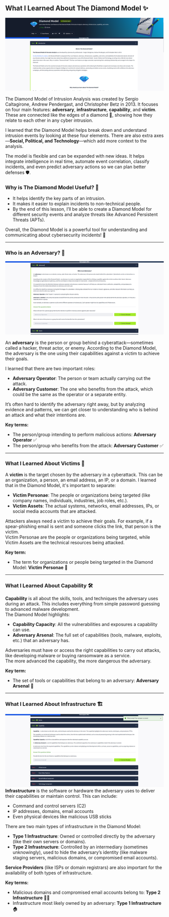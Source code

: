 ## What I Learned About The Diamond Model ✨

![image](1.png)

The Diamond Model of Intrusion Analysis was created by Sergio Caltagirone, Andrew Pendergast, and Christopher Betz in 2013. It focuses on four main features: **adversary**, **infrastructure**, **capability**, and **victim**. These are connected like the edges of a diamond 💎, showing how they relate to each other in any cyber intrusion.

I learned that the Diamond Model helps break down and understand intrusion events by looking at these four elements. There are also extra axes—**Social, Political, and Technology**—which add more context to the analysis.

The model is flexible and can be expanded with new ideas. It helps integrate intelligence in real time, automate event correlation, classify incidents, and even predict adversary actions so we can plan better defenses 🛡️.

### Why is The Diamond Model Useful? 🤔

- It helps identify the key parts of an intrusion.
- It makes it easier to explain incidents to non-technical people.
- By the end of this lesson, I’ll be able to create a Diamond Model for different security events and analyze threats like Advanced Persistent Threats (APTs).

Overall, the Diamond Model is a powerful tool for understanding and communicating about cybersecurity incidents! 🚀


---

### Who is an Adversary? 👤

![image](2.png)

An **adversary** is the person or group behind a cyberattack—sometimes called a hacker, threat actor, or enemy. According to the Diamond Model, the adversary is the one using their capabilities against a victim to achieve their goals.

I learned that there are two important roles:
- **Adversary Operator**: The person or team actually carrying out the attack.
- **Adversary Customer**: The one who benefits from the attack, which could be the same as the operator or a separate entity.

It’s often hard to identify the adversary right away, but by analyzing evidence and patterns, we can get closer to understanding who is behind an attack and what their intentions are.

**Key terms:**
- The person/group intending to perform malicious actions: **Adversary Operator** ✅
- The person/group who benefits from the attack: **Adversary Customer** ✅




---
### What I Learned About Victims 🎯

A **victim** is the target chosen by the adversary in a cyberattack. This can be an organization, a person, an email address, an IP, or a domain. I learned that in the Diamond Model, it's important to separate:

- **Victim Personae**: The people or organizations being targeted (like company names, individuals, industries, job roles, etc.).
- **Victim Assets**: The actual systems, networks, email addresses, IPs, or social media accounts that are attacked.

Attackers always need a victim to achieve their goals. For example, if a spear-phishing email is sent and someone clicks the link, that person is the victim.  
Victim Personae are the people or organizations being targeted, while Victim Assets are the technical resources being attacked.

**Key term:**  
- The term for organizations or people being targeted in the Diamond Model: **Victim Personae** 🎯

---

### What I Learned About Capability 🛠️

**Capability** is all about the skills, tools, and techniques the adversary uses during an attack. This includes everything from simple password guessing to advanced malware development.  
The Diamond Model highlights:

- **Capability Capacity**: All the vulnerabilities and exposures a capability can use.
- **Adversary Arsenal**: The full set of capabilities (tools, malware, exploits, etc.) that an adversary has.

Adversaries must have or access the right capabilities to carry out attacks, like developing malware or buying ransomware as a service.  
The more advanced the capability, the more dangerous the adversary.

**Key term:**  
- The set of tools or capabilities that belong to an adversary: **Adversary Arsenal** 🧰

---

### What I Learned About Infrastructure 🏗️
![image](3.png)
**Infrastructure** is the software or hardware the adversary uses to deliver their capabilities or maintain control. This can include:

- Command and control servers (C2)
- IP addresses, domains, email accounts
- Even physical devices like malicious USB sticks

There are two main types of infrastructure in the Diamond Model:
- **Type 1 Infrastructure**: Owned or controlled directly by the adversary (like their own servers or domains).
- **Type 2 Infrastructure**: Controlled by an intermediary (sometimes unknowingly), used to hide the adversary’s identity (like malware staging servers, malicious domains, or compromised email accounts).

**Service Providers** (like ISPs or domain registrars) are also important for the availability of both types of infrastructure.

**Key terms:**  
- Malicious domains and compromised email accounts belong to: **Type 2 Infrastructure** 🕵️‍♂️  
- Infrastructure most likely owned by an adversary: **Type 1 Infrastructure** 🏠